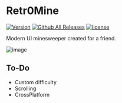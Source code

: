 # Retr0Mine

[![Version](https://img.shields.io/github/v/release/odizinne/Retr0Mine)]()
[![Github All Releases](https://img.shields.io/github/downloads/odizinne/Retr0Mine/total.svg)]()
[![license](https://img.shields.io/github/license/odizinne/Retr0Mine)]()

Modern UI minesweeper created for a friend.

![image](https://github.com/user-attachments/assets/01b0c75e-07b9-4edc-9689-36cbe929774e)


## To-Do
- Custom difficulty
- Scrolling
- CrossPlatform